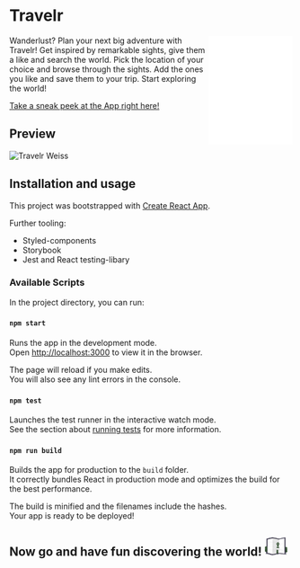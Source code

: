 # Travelr

<img src="./src/icons/travelers.svg" align="right" width="150">

Wanderlust? Plan your next big adventure with Travelr! 
Get inspired by remarkable sights, give them a like and search the world. 
Pick the location of your choice and browse through the sights. 
Add the ones you like and save them to your trip. Start exploring the world!

[Take a sneak peek at the App right here!](https://victoria-capstone-project.herokuapp.com/)

## Preview

![Travelr Weiss](https://user-images.githubusercontent.com/77288909/113831522-fca54200-9787-11eb-8b60-1c18be794158.png)

## Installation and usage

This project was bootstrapped with [Create React App](https://github.com/facebook/create-react-app).

Further tooling:

- Styled-components
- Storybook
- Jest and React testing-libary

### Available Scripts

In the project directory, you can run:

#### `npm start`

Runs the app in the development mode.\
Open [http://localhost:3000](http://localhost:3000) to view it in the browser.

The page will reload if you make edits.\
You will also see any lint errors in the console.

#### `npm test`

Launches the test runner in the interactive watch mode.\
See the section about [running tests](https://facebook.github.io/create-react-app/docs/running-tests) for more information.

#### `npm run build`

Builds the app for production to the `build` folder.\
It correctly bundles React in production mode and optimizes the build for the best performance.

The build is minified and the filenames include the hashes.\
Your app is ready to be deployed!

## Now go and have fun discovering the world! <img src="./src/icons/map.svg" width="40">
